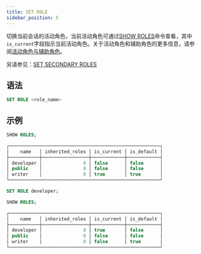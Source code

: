 ```yaml
---
title: SET ROLE
sidebar_position: 5
---
```


切换当前会话的活动角色，当前活动角色可通过[SHOW ROLES](04-user-show-roles.md)命令查看，其中`is_current`字段指示当前活动角色。关于活动角色和辅助角色的更多信息，请参阅[活动角色与辅助角色](/guides/security/access-control/roles#活动角色--辅助角色)。

另请参见：[SET SECONDARY ROLES](04-user-set-2nd-roles.md)

## 语法

```sql
SET ROLE <role_name>
```

## 示例

```sql
SHOW ROLES;

┌───────────────────────────────────────────────────────┐
│    name   │ inherited_roles │ is_current │ is_default │
├───────────┼─────────────────┼────────────┼────────────┤
│ developer │               0 │ false      │ false      │
│ public    │               0 │ false      │ false      │
│ writer    │               0 │ true       │ true       │
└───────────────────────────────────────────────────────┘

SET ROLE developer;

SHOW ROLES;

┌───────────────────────────────────────────────────────┐
│    name   │ inherited_roles │ is_current │ is_default │
├───────────┼─────────────────┼────────────┼────────────┤
│ developer │               0 │ true       │ false      │
│ public    │               0 │ false      │ false      │
│ writer    │               0 │ false      │ true       │
└───────────────────────────────────────────────────────┘
```